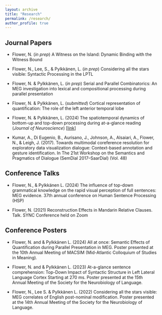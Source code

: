 ```yaml
---
layout: archive
title: "Research"
permalink: /research/
author_profile: true
---
```


<!-- {% if site.author.googlescholar %}
  <div class="wordwrap">You can also find my articles on <a href="{{site.author.googlescholar}}">my Google Scholar profile</a>.</div>
{% endif %}

{% include base_path %}

{% for post in site.publications reversed %}
  {% include archive-single.html %}
{% endfor %} -->

## Journal Papers


* Flower, N. (*in prep*) A Witness on the Island: Dynamic Binding with the Witness Bound

* Flower, N., Lee, S., & Pylkkänen, L. (*in prep*) Considering all the stars visible: Syntactic Processing in the LPTL

* Flower, N. & Pylkkänen, L. (*in prep*) Serial and Parallel Combinatorics: An MEG investigation into lexical and compositional processing during parallel presentation

* Flower, N. & Pylkkänen, L. (*submitted*) Cortical representation of quantification: The role of the left anterior temporal lobe

* Flower, N. & Pylkkänen, L. (2024) The spatiotemporal dynamics of bottom-up and top-down processing during at-a-glance reading (*Journal of Neuroscience*) [<a href="https://www.jneurosci.org/content/44/48/e0374242024">link</a>]

* Kumar, A., Di Eugenio, B., Aurisano, J., Johnson, A., Alsaiari, A., Flower, N., & Leigh, J. (2017). Towards multimodal coreference resolution for exploratory data visualization dialogue: Context-based annotation and gesture identification. In The 21st Workshop on the Semantics and Pragmatics of Dialogue (SemDial 2017–SaarDial)
(Vol. 48)


## Conference Talks

* Flower, N., & Pylkkänen L. (2024) The influence of top-down grammatical knowledge on the rapid visual perception of full sentences: MEG evidence. 37th annual conference on Human Sentence Processing (HSP)

* Flower, N. (2021) Reconstruction Effects in Mandarin Relative Clauses. Talk. SYNC Conference held on Zoom

## Conference Posters

* Flower, N. and & Pylkkänen L. (2024) All at once: Semantic Effects of Quantification during Parallel Presentation in MEG. Poster presented at the 10th Annual Meeting of MACSIM (Mid-Atlantic Colloquium of Studies in Meaning).

* Flower, N. and & Pylkkänen L. (2023) At-a-glance sentence comprehension: Top-Down Impact of Syntactic Structure in Left Lateral Language Cortex Starting at 270 ms. Poster presented at the 15th Annual Meeting of the Society for the Neurobiology of Language.

* Flower, N., Lee S. & Pylkkänen L. (2022) Considering all the stars visible: MEG correlates of English post-nominal modification. Poster presented at the 14th Annual Meeting of the Society for the Neurobiology of Language.
